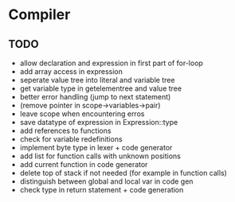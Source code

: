 # Compiler

## TODO

- allow declaration and expression in first part of for-loop
- add array access in expression
- seperate value tree into literal and variable tree
- get variable type in getelementree and value tree
- better error handling (jump to next statement)
- (remove pointer in scope->variables->pair)
- leave scope when encountering erros
- save datatype of expression in Expression::type
- add references to functions
- check for variable redefinitions
- implement byte type in lexer + code generator
- add list for function calls with unknown positions
- add current function in code generator
- delete top of stack if not needed (for example in function calls)
- distinguish between global and local var in code gen
- check type in return statement + code generation